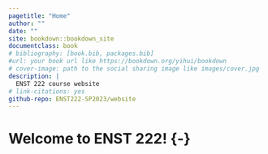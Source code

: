 ```yaml
--- 
pagetitle: "Home"
author: ""
date: ""
site: bookdown::bookdown_site
documentclass: book
# bibliography: [book.bib, packages.bib]
#url: your book url like https://bookdown.org/yihui/bookdown
# cover-image: path to the social sharing image like images/cover.jpg
description: |
  ENST 222 course website
# link-citations: yes
github-repo: ENST222-SP2023/website
---
```

# Welcome to ENST 222! {-}



